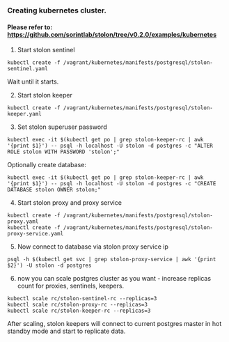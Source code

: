 

### Creating kubernetes cluster.

#### Please refer to: https://github.com/sorintlab/stolon/tree/v0.2.0/examples/kubernetes

1) Start stolon sentinel
```shell
kubectl create -f /vagrant/kubernetes/manifests/postgresql/stolon-sentinel.yaml
```
Wait until it starts.

2) Start stolon keeper
```shell
kubectl create -f /vagrant/kubernetes/manifests/postgresql/stolon-keeper.yaml
```

3) Set stolon superuser password
```shell
kubectl exec -it $(kubectl get po | grep stolon-keeper-rc | awk '{print $1}') -- psql -h localhost -U stolon -d postgres -c "ALTER ROLE stolon WITH PASSWORD 'stolon';"
```
Optionally create database:
```shell
kubectl exec -it $(kubectl get po | grep stolon-keeper-rc | awk '{print $1}') -- psql -h localhost -U stolon -d postgres -c "CREATE DATABASE stolon OWNER stolon;"
```

4) Start stolon proxy and proxy service
```shell
kubectl create -f /vagrant/kubernetes/manifests/postgresql/stolon-proxy.yaml
kubectl create -f /vagrant/kubernetes/manifests/postgresql/stolon-proxy-service.yaml
```

5) Now connect to database via stolon proxy service ip
```shell
psql -h $(kubectl get svc | grep stolon-proxy-service | awk '{print $2}') -U stolon -d postgres
```

6) now you can scale postgres cluster as you want - increase replicas count for proxies, sentinels, keepers.
```shell
kubectl scale rc/stolon-sentinel-rc --replicas=3
kubectl scale rc/stolon-proxy-rc --replicas=3
kubectl scale rc/stolon-keeper-rc --replicas=3
```

After scaling, stolon keepers will connect to current postgres master in hot standby mode and start to replicate data.

